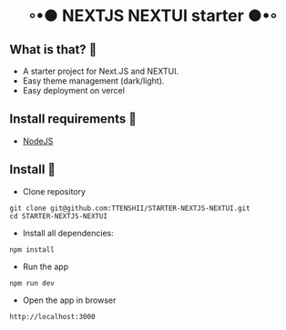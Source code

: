 <h1 align="center">◦•● NEXTJS NEXTUI starter ●•◦</h1>

## What is that? :bookmark_tabs:

- A starter project for Next.JS and NEXTUI.
- Easy theme management (dark/light).
- Easy deployment on vercel

## Install requirements :flower_playing_cards:
- [NodeJS](https://nodejs.org/en/download/)

## Install :flags:

- Clone repository
```
git clone git@github.com:TTENSHII/STARTER-NEXTJS-NEXTUI.git
cd STARTER-NEXTJS-NEXTUI
```

- Install all dependencies:
```
npm install
```

- Run the app
```
npm run dev
```

- Open the app in browser
```
http://localhost:3000
```
